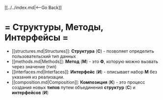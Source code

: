 [[../../index.md|<--Go Back]]

# = Структуры, Методы, Интерфейсы =

* [[structures.md|Structures]]: __Структура__ (__С__) - позволяет определить пользовательский тип данных
* [[methods.md|Methods]]: __Метод__ (__М__) - это __Ф__, которую можно вызвать через значение (тип)
* [[interfaces.md|Interfaces]]: __Интерфейс__ (__И__) - описывает набор __М__ без указания из реализации.
* [[composition.md|Composition]]: __Композиция__ (__К__) - это процесс создания новых __типов__ путем объединения __структур__ (__С__) и __интерфейсов__ (__И__)
